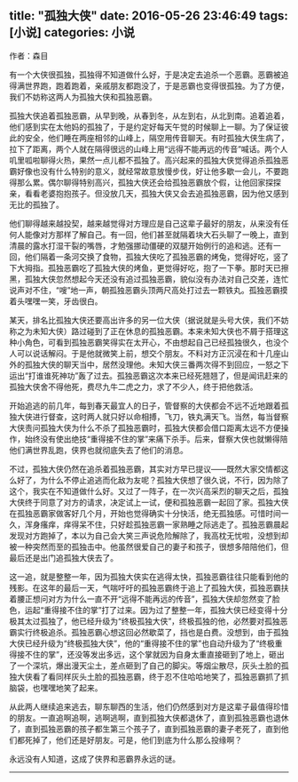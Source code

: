 
title: "孤独大侠"
date: 2016-05-26  23:46:49
tags: [小说]
categories: 小说
---
作者：森目

有一个大侠很孤独，孤独得不知道做什么好，于是决定去追杀一个恶霸。恶霸被追得满世界跑，跑着跑着，亲戚朋友都跑没了，于是恶霸也变得很孤独。为了方便，我们不妨称这两人为孤独大侠和孤独恶霸。

孤独大侠追着孤独恶霸，从早到晚，从春到冬，从左到右，从北到南。追着追着，他们感到实在太他妈的孤独了，于是约定好每天午觉的时候聊上一聊。为了保证彼此的安全，他们睡在两座相邻的山峰上，隔空用传音聊天。有时孤独大侠生病了，拉下了距离，两个人就在隔得很远的山峰上用“远得不能再远的传音”喊话。两个人叽里呱啦聊得火热，果然一点儿都不孤独了。高兴起来的孤独大侠觉得追杀孤独恶霸好像也没有什么特别的意义，就经常故意放慢步伐，好让他多歇一会儿，不要跑得那么累。偶尔聊得特别高兴，孤独大侠还会给孤独恶霸放个假，让他回家探探亲，看看老婆抱抱孩子。但没放几天，孤独大侠又会去追孤独恶霸，因为他又感到无比的孤独了。

他们聊得越来越投契，越来越觉得对方理应是自己这辈子最好的朋友，从来没有任何人能像对方那样了解自己。有一回，他们甚至就隔着块大石头聊了一晚上，直到清晨的露水打湿干裂的嘴唇，才勉强挪动僵硬的双腿开始例行的追和逃。还有一回，他们隔着一条河交换了食物，孤独大侠吃了孤独恶霸的烤兔，觉得好吃，竖了下大拇指。孤独恶霸吃了孤独大侠的烤鱼，更觉得好吃，抱了一下拳。那时天已擦黑，孤独大侠忽然想起今天还没有追过孤独恶霸，貌似没有办法对自己交差，连忙说声对不住，“嗖”地一声，朝孤独恶霸头顶两尺高处打过去一颗铁丸。孤独恶霸摸着头嘿嘿一笑，牙齿很白。

某天，排名比孤独大侠还要高出许多的另一位大侠（据说就是头号大侠，我们不妨称之为未知大侠）路过碰到了正在休息的孤独恶霸。本来未知大侠也不屑于搭理这种小角色，可看到孤独恶霸笑得实在太开心，不由想起自己已经孤独很久，也没个人可以说话解闷。于是他就微笑上前，想交个朋友。不料对方正沉浸在和十几座山外的孤独大侠的聊天当中，居然没理他。未知大侠三番两次得不到回应，一怒之下运出“打谁谁死神功”轰了过去。孤独恶霸这次本来已经死翘翘了，但是闻讯赶来的孤独大侠舍不得他死，费尽九牛二虎之力，求了不少人，终于把他救活。

开始追逃的前几年，每到春天最宜人的日子，管督察的大侠都会不远不近地跟着孤独大侠进行督查，这时两人就只好以命相搏，飞刀，铁丸满天飞。当然，每当督察大侠责问孤独大侠为什么不杀了孤独恶霸时，孤独大侠都会借口距离太远不方便操作，始终没有使出绝技“重得接不住的掌”来痛下杀手。后来，督察大侠也就懒得陪他们满世界乱跑，侠界也就彻底失去了他们的消息。

不过，孤独大侠仍然在追杀着孤独恶霸，其实对方早已提议——既然大家交情都这么好了，为什么不停止追逃而化敌为友呢？孤独大侠想了很久说，不行，因为除了这个，我实在不知道做什么好。又过了一阵子，在一次兴高采烈的聊天之后，孤独大侠终于同意了对方的请求，决定试上一试，便和孤独恶霸一起回了家。孤独大侠在孤独恶霸家做客好几个月，开始也觉得确实十分快活，绝无孤独感。可惜时间一久，浑身瘙痒，痒得呆不住，只好趁孤独恶霸一家熟睡之际逃走了。孤独恶霸晨起发现对方跑掉了，本以为自己会大笑三声说危险解除了，我高枕无忧啦，没想到却被一种突然而至的孤独击中。他虽然很爱自己的妻子和孩子，很想多陪陪他们，但最后还是出门追孤独大侠去了。

这一追，就是整整一年，因为孤独大侠实在逃得太快，孤独恶霸往往只能看到他的残影。在这年的最后一天，气喘吁吁的孤独恶霸终于追上了孤独大侠，孤独恶霸扶着腰正想问对方为什么一直不开“远得不能再远的传音”，孤独大侠却忽然变了脸色，运起“重得接不住的掌”打了过来。因为过了整整一年，孤独大侠已经变得十分极其太过孤独了，他已经升级为“终极孤独大侠”，终极孤独的他，必然要对孤独恶霸实行终极追杀。孤独恶霸心想这回必然歇菜了，挡也是白费。没想到，由于孤独大侠已经升级为“终极孤独大侠”，他的“重得接不住的掌”也自动升级为了“终极重得接不住的掌”，还没等发出多远，这个掌就因为自身太重直接砸到了地上，砸出了一个深坑，爆出漫天尘土，差点砸到了自己的脚尖。等烟尘散尽，灰头土脸的孤独大侠看了看同样灰头土脸的孤独恶霸，终于忍不住哈哈地笑了，孤独恶霸抓了抓脑袋，也嘿嘿地笑了起来。

从此两人继续追来逃去，聊东聊西的生活，他们仍然感到对方是这辈子最值得珍惜的朋友。一直追啊追啊，逃啊逃啊，直到孤独大侠都退休了，直到孤独恶霸也退休了，直到孤独恶霸的孩子都生第三个孩子了，直到孤独恶霸的妻子老死了，直到他们都死掉了，他们还是好朋友。可是，他们到底为什么那么投缘啊？

永远没有人知道，这成了侠界和恶霸界永远的谜。

----